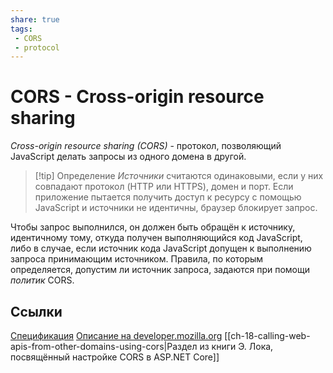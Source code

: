 ```yaml
---
share: true
tags:
 - CORS
 - protocol
---
```

# CORS - Cross-origin resource sharing
*Cross-origin resource sharing (CORS)* - протокол, позволяющий JavaScript делать запросы из одного домена в другой.
> [!tip] Определение
> *Источники* считаются одинаковыми, если у них совпадают протокол (HTTP или HTTPS), домен и порт. Если приложение пытается получить доступ к ресурсу с помощью JavaScript и источники не идентичны, браузер блокирует запрос.

Чтобы запрос выполнился, он должен быть обращён к источнику, идентичному тому, откуда получен выполняющийся код JavaScript, либо в случае, если источник кода JavaScript допущен к выполнению запроса принимающим источником. Правила, по которым определяется, допустим ли источник запроса, задаются при помощи *политик* CORS.

## Ссылки
[Спецификация](https://fetch.spec.whatwg.org/#http-cors-protocol)
[Описание на developer.mozilla.org](https://developer.mozilla.org/ru/docs/Web/HTTP/CORS)
[[ch-18-calling-web-apis-from-other-domains-using-cors|Раздел из книги Э. Лока, посвящённый настройке CORS в ASP.NET Core]]
